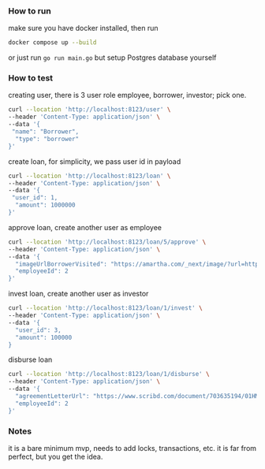 ### How to run

make sure you have docker installed, then run

```bash
docker compose up --build
```

or just run `go run main.go` but setup Postgres database yourself

### How to test

creating user, there is 3 user role employee, borrower, investor; pick one.

```bash
curl --location 'http://localhost:8123/user' \
--header 'Content-Type: application/json' \
--data '{
 "name": "Borrower",
  "type": "borrower"
}'
```

create loan, for simplicity, we pass user id in payload

```bash
curl --location 'http://localhost:8123/loan' \
--header 'Content-Type: application/json' \
--data '{
 "user_id": 1,
  "amount": 1000000
}'
```

approve loan, create another user as employee

```bash
curl --location 'http://localhost:8123/loan/5/approve' \
--header 'Content-Type: application/json' \
--data '{
  "imageUrlBorrowerVisited": "https://amartha.com/_next/image/?url=https%3A%2F%2Faccess.amartha.com%2Fuploads%2FDukungan_UMKM_dengan_Pinjaman_Modal_Usaha_Amartha_com_3_c78f6fffdc.png&w=3840&q=75",
  "employeeId": 2
}'
```

invest loan, create another user as investor

```bash
curl --location 'http://localhost:8123/loan/1/invest' \
--header 'Content-Type: application/json' \
--data '{
  "user_id": 3,
  "amount": 100000
}
```

disburse loan

```bash
curl --location 'http://localhost:8123/loan/1/disburse' \
--header 'Content-Type: application/json' \
--data '{
  "agreementLetterUrl": "https://www.scribd.com/document/703635194/01HMR5RTKR2AZ2S37Z5GNZANDN",
  "employeeId": 2
}'
```

### Notes

it is a bare minimum mvp, needs to add locks, transactions, etc. it is far from perfect, but you get the idea.
